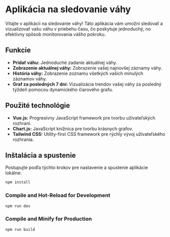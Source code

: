# Aplikácia na sledovanie váhy

Vitajte v aplikácii na sledovanie váhy! Táto aplikácia vám umožní sledovať a vizualizovať vašu váhu v priebehu času, čo poskytuje jednoduchý, no efektívny spôsob monitorovania vášho pokroku.

## Funkcie

- **Pridať váhu:** Jednoduché zadanie aktuálnej váhy.
- **Zobrazenie aktuálnej váhy:** Zobrazenie vašej najnovšej záznamy váhy.
- **História váhy:** Zobrazenie zoznamu všetkých vašich minulých záznamov váhy.
- **Graf za posledných 7 dní:** Vizualizácia trendov vašej váhy za posledný týždeň pomocou dynamického čiarového grafu.

## Použité technológie

- **Vue.js:** Progresívny JavaScript framework pre tvorbu užívateľských rozhraní.
- **Chart.js:** JavaScript knižnica pre tvorbu krásnych grafov.
- **Tailwind CSS:** Utility-first CSS framework pre rýchly vývoj užívateľského rozhrania.

## Inštalácia a spustenie

Postupujte podľa týchto krokov pre nastavenie a spustenie aplikácie lokálne:

```sh
npm install
```

### Compile and Hot-Reload for Development

```sh
npm run dev
```

### Compile and Minify for Production

```sh
npm run build
```
